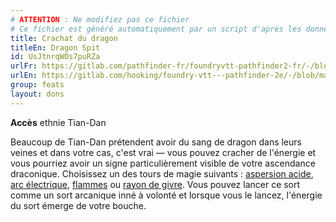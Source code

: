```yaml
---
# ATTENTION : Ne modifiez pas ce fichier
# Ce fichier est généré automatiquement par un script d'après les données du module Foundry VTT officiel et de sa traduction
title: Crachat du dragon
titleEn: Dragon Spit
id: UsJtnrqWOs7puRZa
urlFr: https://gitlab.com/pathfinder-fr/foundryvtt-pathfinder2-fr/-/blob/master/data/feats/UsJtnrqWOs7puRZa.htm
urlEn: https://gitlab.com/hooking/foundry-vtt---pathfinder-2e/-/blob/master/packs/data/feats.db/dragon-spit.json
group: feats
layout: dons
---
```

**Accès** ethnie Tian-Dan

Beaucoup de Tian-Dan prétendent avoir du sang de dragon dans leurs veines et dans votre cas, c'est vrai — vous pouvez cracher de l'énergie et vous pourriez avoir un signe particulièrement visible de votre ascendance draconique. Choisissez un des tours de  magie suivants : [aspersion acide](../spells/aspersion-d'acide.md), [arc électrique](../spells/arc-électrique.md), [flammes](../spells/flammes.md) ou [rayon de givre](../spells/rayon-de-givre.md). Vous pouvez lancer ce sort comme un sort arcanique inné à volonté et lorsque vous le lancez, l'énergie du sort émerge de votre bouche.


